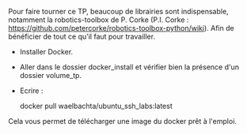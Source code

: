 Pour faire tourner ce TP, beaucoup de librairies sont indispensable, notamment la robotics-toolbox de P. Corke (P.I. Corke : https://github.com/petercorke/robotics-toolbox-python/wiki). Afin de bénéficier de tout ce qu'il faut pour travailler. 

- Installer Docker.

- Aller dans le dossier docker_install et vérifier bien la présence d'un dossier volume\_tp.

- Ecrire :

    docker pull waelbachta/ubuntu_ssh_labs:latest

Cela vous permet de télécharger une image du docker prêt à l'emploi.